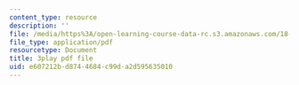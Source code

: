 ```yaml
---
content_type: resource
description: ''
file: /media/https%3A/open-learning-course-data-rc.s3.amazonaws.com/18-06sc-linear-algebra-fall-2011/e607212bd8744684c99da2d595635010_h0m2tsmSPTI.pdf
file_type: application/pdf
resourcetype: Document
title: 3play pdf file
uid: e607212b-d874-4684-c99d-a2d595635010
---
```

